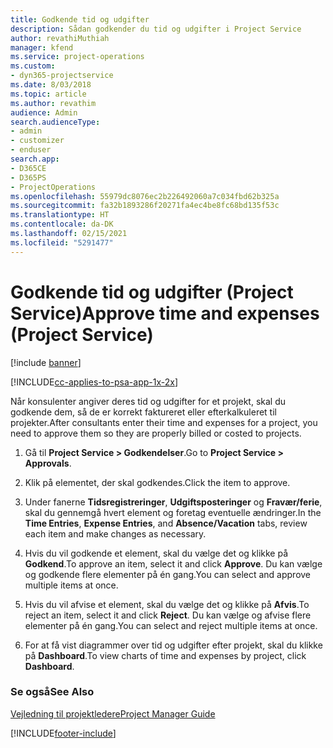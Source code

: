 ```yaml
---
title: Godkende tid og udgifter
description: Sådan godkender du tid og udgifter i Project Service
author: revathiMuthiah
manager: kfend
ms.service: project-operations
ms.custom:
- dyn365-projectservice
ms.date: 8/03/2018
ms.topic: article
ms.author: revathim
audience: Admin
search.audienceType:
- admin
- customizer
- enduser
search.app:
- D365CE
- D365PS
- ProjectOperations
ms.openlocfilehash: 55979dc8076ec2b226492060a7c034fbd62b325a
ms.sourcegitcommit: fa32b1893286f20271fa4ec4be8fc68bd135f53c
ms.translationtype: HT
ms.contentlocale: da-DK
ms.lasthandoff: 02/15/2021
ms.locfileid: "5291477"
---
```

# <a name="approve-time-and-expenses-project-service"></a><span data-ttu-id="7258e-103">Godkende tid og udgifter (Project Service)</span><span class="sxs-lookup"><span data-stu-id="7258e-103">Approve time and expenses (Project Service)</span></span>

[!include [banner](../includes/psa-now-project-operations.md)]

[!INCLUDE[cc-applies-to-psa-app-1x-2x](../includes/cc-applies-to-psa-app-1x-2x.md)]

<span data-ttu-id="7258e-104">Når konsulenter angiver deres tid og udgifter for et projekt, skal du godkende dem, så de er korrekt faktureret eller efterkalkuleret til projekter.</span><span class="sxs-lookup"><span data-stu-id="7258e-104">After consultants enter their time and expenses for a project, you need to approve them so they are properly billed or costed to projects.</span></span>  
  
1.  <span data-ttu-id="7258e-105">Gå til **Project Service > Godkendelser**.</span><span class="sxs-lookup"><span data-stu-id="7258e-105">Go to **Project Service > Approvals**.</span></span>  
  
2.  <span data-ttu-id="7258e-106">Klik på elementet, der skal godkendes.</span><span class="sxs-lookup"><span data-stu-id="7258e-106">Click the item to approve.</span></span>  
  
3.  <span data-ttu-id="7258e-107">Under fanerne **Tidsregistreringer**, **Udgiftsposteringer** og **Fravær/ferie**, skal du gennemgå hvert element og foretag eventuelle ændringer.</span><span class="sxs-lookup"><span data-stu-id="7258e-107">In the **Time Entries**, **Expense Entries**, and **Absence/Vacation** tabs, review each item and make changes as necessary.</span></span>  
  
4.  <span data-ttu-id="7258e-108">Hvis du vil godkende et element, skal du vælge det og klikke på **Godkend**.</span><span class="sxs-lookup"><span data-stu-id="7258e-108">To approve an item, select it and click **Approve**.</span></span> <span data-ttu-id="7258e-109">Du kan vælge og godkende flere elementer på én gang.</span><span class="sxs-lookup"><span data-stu-id="7258e-109">You can select and approve multiple items at once.</span></span>  
  
5.  <span data-ttu-id="7258e-110">Hvis du vil afvise et element, skal du vælge det og klikke på **Afvis**.</span><span class="sxs-lookup"><span data-stu-id="7258e-110">To reject an item, select it and click **Reject**.</span></span> <span data-ttu-id="7258e-111">Du kan vælge og afvise flere elementer på én gang.</span><span class="sxs-lookup"><span data-stu-id="7258e-111">You can select and reject multiple items at once.</span></span>  
  
6.  <span data-ttu-id="7258e-112">For at få vist diagrammer over tid og udgifter efter projekt, skal du klikke på **Dashboard**.</span><span class="sxs-lookup"><span data-stu-id="7258e-112">To view charts of time and expenses by project, click **Dashboard**.</span></span>  
  
### <a name="see-also"></a><span data-ttu-id="7258e-113">Se også</span><span class="sxs-lookup"><span data-stu-id="7258e-113">See Also</span></span>  
 [<span data-ttu-id="7258e-114">Vejledning til projektledere</span><span class="sxs-lookup"><span data-stu-id="7258e-114">Project Manager Guide</span></span>](../psa/project-manager-guide.md)


[!INCLUDE[footer-include](../includes/footer-banner.md)]